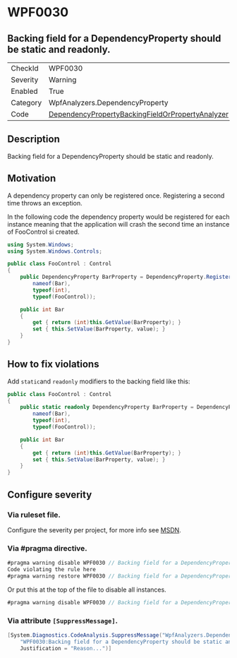 # WPF0030
## Backing field for a DependencyProperty should be static and readonly.

<!-- start generated table -->
<table>
  <tr>
    <td>CheckId</td>
    <td>WPF0030</td>
  </tr>
  <tr>
    <td>Severity</td>
    <td>Warning</td>
  </tr>
  <tr>
    <td>Enabled</td>
    <td>True</td>
  </tr>
  <tr>
    <td>Category</td>
    <td>WpfAnalyzers.DependencyProperty</td>
  </tr>
  <tr>
    <td>Code</td>
    <td><a href="https://github.com/DotNetAnalyzers/WpfAnalyzers/blob/master/WpfAnalyzers/Analyzers/DependencyPropertyBackingFieldOrPropertyAnalyzer.cs">DependencyPropertyBackingFieldOrPropertyAnalyzer</a></td>
  </tr>
</table>
<!-- end generated table -->

## Description

Backing field for a DependencyProperty should be static and readonly.

## Motivation

A dependency property can only be registered once. Registering a second time throws an exception.

In the following code the dependency property would be registered for each instance meaning that the application will crash the second time an instance of FooControl si created.

```C#
using System.Windows;
using System.Windows.Controls;

public class FooControl : Control
{
    public DependencyProperty BarProperty = DependencyProperty.Register(
        nameof(Bar), 
        typeof(int), 
        typeof(FooControl));

    public int Bar
    {
        get { return (int)this.GetValue(BarProperty); }
        set { this.SetValue(BarProperty, value); }
    }
}
```

## How to fix violations

Add `static`and `readonly` modifiers to the backing field like this:

```C#
public class FooControl : Control
{
    public static readonly DependencyProperty BarProperty = DependencyProperty.Register(
        nameof(Bar), 
        typeof(int), 
        typeof(FooControl));

    public int Bar
    {
        get { return (int)this.GetValue(BarProperty); }
        set { this.SetValue(BarProperty, value); }
    }
}
```

<!-- start generated config severity -->
## Configure severity

### Via ruleset file.

Configure the severity per project, for more info see [MSDN](https://msdn.microsoft.com/en-us/library/dd264949.aspx).

### Via #pragma directive.
```C#
#pragma warning disable WPF0030 // Backing field for a DependencyProperty should be static and readonly.
Code violating the rule here
#pragma warning restore WPF0030 // Backing field for a DependencyProperty should be static and readonly.
```

Or put this at the top of the file to disable all instances.
```C#
#pragma warning disable WPF0030 // Backing field for a DependencyProperty should be static and readonly.
```

### Via attribute `[SuppressMessage]`.

```C#
[System.Diagnostics.CodeAnalysis.SuppressMessage("WpfAnalyzers.DependencyProperty", 
    "WPF0030:Backing field for a DependencyProperty should be static and readonly.", 
    Justification = "Reason...")]
```
<!-- end generated config severity -->